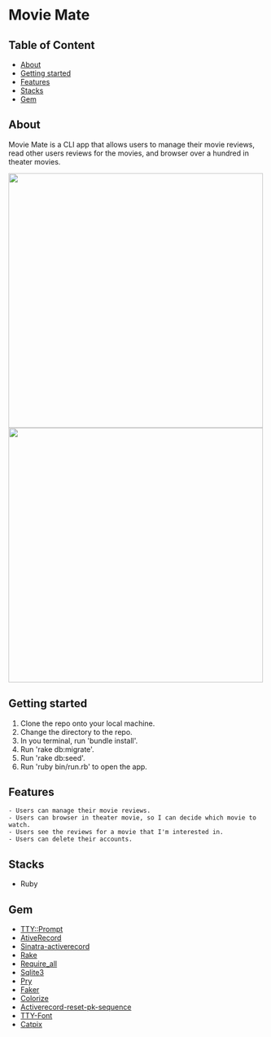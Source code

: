 # Movie Mate

## Table of Content
<ul>
  <li><a href="#About">About</a></li>
<li><a href="#Getting started">Getting started</a></li>
  <li><a href="#Features">Features</a></li>
  <li><a href="#Stacks">Stacks</a></li>
  <li><a href="#Gem">Gem</a></li>
</ul>


## About 
Movie Mate is a CLI app that allows users to manage their movie reviews, read other users reviews for the movies, and browser over a hundred in theater movies. 

<div>
     <img align="center" width=500px src="src/project3_1.png"/>
     <img align="center" width=500px src="src/project3_2.png"/>
</div>

## Getting started
1. Clone the repo onto your local machine.
2. Change the directory to the repo.
3. In you terminal, run 'bundle install'.
4. Run 'rake db:migrate'.
5. Run 'rake db:seed'.
6. Run 'ruby bin/run.rb' to open the app.

## Features
	- Users can manage their movie reviews.
	- Users can browser in theater movie, so I can decide which movie to watch.
	- Users see the reviews for a movie that I'm interested in.
	- Users can delete their accounts.
## Stacks
  <ul>
    <li>Ruby</li>
  </ul>
  
## Gem
  - [TTY::Prompt](https://github.com/piotrmurach/tty-prompt)
  - [AtiveRecord](https://github.com/rails/rails)
  - [Sinatra-activerecord](https://github.com/sinatra-activerecord/sinatra-activerecord)
  - [Rake](https://github.com/ruby/rake)
  - [Require_all](https://github.com/jarmo/require_all)
  - [Sqlite3](https://github.com/mackyle/sqlite)
  - [Pry](https://github.com/pry/pry)
  - [Faker](https://github.com/faker-ruby/faker)
  - [Colorize](https://github.com/fazibear/colorize)
  - [Activerecord-reset-pk-sequence](https://github.com/rails/rails/tree/master/activerecord)
  - [TTY-Font](https://github.com/piotrmurach/tty-font)
  - [Catpix](https://github.com/pazdera/catpix)





